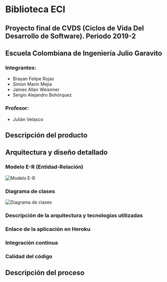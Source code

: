 ﻿# Biblioteca ECI
## Proyecto final de CVDS (Ciclos de Vida Del Desarrollo de Software). Periodo 2019-2
## Escuela Colombiana de Ingeniería Julio Garavito

### Integrantes:
* Brayan Felipe Rojas
* Simon Marin Mejia
* James Allan Weisnner
* Sergio Alejandro Bohórquez 

### Profesor:
* Julián Velasco


## Descripción del producto

## Arquitectura y diseño detallado

### Modelo E-R (Entidad-Relación)
![Modelo E-R](https://raw.githubusercontent.com/AlejandroBohal/Proyecto_CVDS/master/img/ModeloER.png)
### Diagrama de clases
![Diagrama de clases](https://i.ibb.co/TRyNzcz/Diagrama-clases-1.png)
### Descripción de la arquitectura y tecnologías utilizadas
### Enlace de la aplicación en Heroku
### Integración continua
### Calidad del código

## Descripción del proceso
